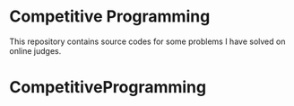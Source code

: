 # Competitive Programming

This repository contains source codes for some problems I have solved on online judges.
# CompetitiveProgramming
